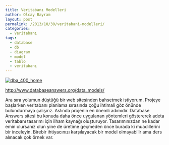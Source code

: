 ```yaml
---
title: Veritabanı Modelleri
author: Olcay Bayram
layout: post
permalink: /2013/10/30/veritabani-modelleri/
categories:
  - Veritabanı
tags:
  - database
  - db
  - diagram
  - model
  - tablo
  - veritabanı
---
```

[<img src="http://i1.wp.com/otomatikmuhendis.com/wp-content/uploads/2013/10/dba_400_home.jpg?fit=400%2C58" alt="dba_400_home" class="alignleft size-full wp-image-89" srcset="http://i1.wp.com/otomatikmuhendis.com/wp-content/uploads/2013/10/dba_400_home.jpg?resize=300%2C43 300w, http://i1.wp.com/otomatikmuhendis.com/wp-content/uploads/2013/10/dba_400_home.jpg?w=400 400w" sizes="(max-width: 400px) 100vw, 400px" data-recalc-dims="1" />][1]

<http://www.databaseanswers.org/data_models/>

Ara sıra yolumun düştüğü bir web sitesinden bahsetmek istiyorum. Projeye başlarken veritabanı planlama sırasında çoğu ihtimali göz önünde bulundurmaya çalışırız. Aslında projenin en önemli adımıdır. Database Answers sitesi bu konuda daha önce uygulanan yöntemleri göstererek adeta veritabanı tasarımı için ilham kaynağı oluşturuyor. Tasarımınızdan ne kadar emin olursanız olun yine de üretime geçmeden önce burada ki muadillerini bir inceleyin. Birebir ihtiyacınızı karşılayacak bir model olmayabilir ama ders alınacak çok örnek var.

 [1]: http://www.databaseanswers.org/data_models/